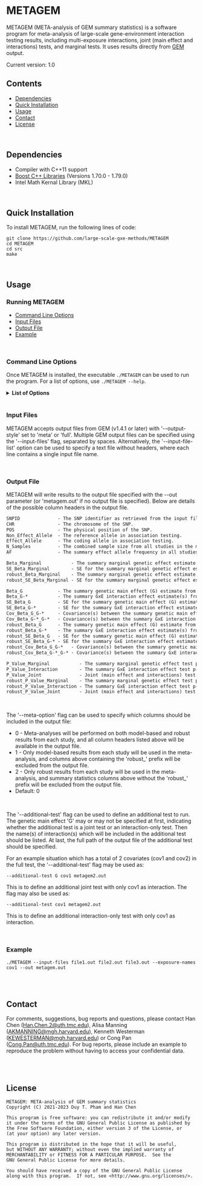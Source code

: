 # METAGEM


METAGEM (META-analysis of GEM summary statistics) is a software program for meta-analysis of large-scale gene-environment interaction testing results, including multi-exposure interactions, joint (main effect and interactions) tests, and marginal tests. It uses results directly from [GEM](https://github.com/large-scale-gxe-methods/GEM) output.


Current version: 1.0

## Contents 
- [Dependencies](#dependencies)
- [Quick Installation](#quick-installation)
- [Usage](#usage)
- [Contact](#contact)
- [License](#license)

<br />  

## Dependencies

- Compiler with C++11 support
- [Boost C++ Libraries](https://www.boost.org/) (Versions 1.70.0 - 1.79.0)
- Intel Math Kernal Library (MKL)

<br />

## Quick Installation

To install METAGEM, run the following lines of code:
 ```
git clone https://github.com/large-scale-gxe-methods/METAGEM
cd METAGEM
cd src
make
 ```
 
<br />

## Usage

### Running METAGEM

- [Command Line Options](#command-line-options)
- [Input Files](#input-files)
- [Output File](#output-file)
- [Example](#example)

<br />

### Command Line Options

Once METAGEM is installed, the executable ```./METAGEM``` can be used to run the program.
For a list of options, use ```./METAGEM --help```.

<details>
     <summary> <b>List of Options</b> </summary>

```
General Options:

   --help 
     Prints available options and exits.


Input/Output File Options:

   --input-files         
     Output files from GEM 'meta' or 'full' option separated by space. At least two files are required.
     
   --input-file-list     
     A no header text file containing a single file name per line. This file should contain at least two file names.
     
   --exposure-names
     The names of the exposure(s) to be included in the meta-analysis.
     
   --out                 
     Full path and extension to where METAGEM output results.
     Default: metagem.out
   
   --meta-option         
     Integer value indicating which summary statistics should be used for meta-analysis.
                        
     0: Both model-based and robust summary statistics.                      
     1: model-based summary statistics.                       
     2: robust summary statistics.                       
     Default: 0

   --additional-test
     The variable name(s) (may or may not include the genetic main effect G at first) and the full path of the output file for one additional test.
   
```
</details>

<br /> 

### Input Files

METAGEM accepts output files from GEM (v1.4.1 or later) with '--output-style' set to 'meta' or 'full'. Multiple GEM output files can be specified using the '--input-files' flag, separated by spaces. Alternatively, the '--input-file-list' option can be used to specify a text file without headers, where each line contains a single input file name.

<br />

### Output File

METAGEM will write results to the output file specified with the --out parameter (or 'metagem.out' if no output file is specified).
Below are details of the possible column headers in the output file.

```diff 
SNPID              - The SNP identifier as retrieved from the input files.
CHR                - The chromosome of the SNP.
POS                - The physical position of the SNP. 
Non_Effect_Allele  - The reference allele in association testing.  
Effect_Allele      - The coding allele in association testing.  
N_Samples          - The combined sample size from all studies in the meta-analysis.
AF                 - The summary effect allele frequency in all studies combined in the meta-analysis.  

Beta_Marginal           - The summary marginal genetic effect estimate (i.e., from a model with no interaction terms) from univariate meta-analysis using model-based results from each study.
SE_Beta_Marginal        - SE for the summary marginal genetic effect estimate from univariate meta-analysis using model-based results from each study.  
robust_Beta_Marginal    - The summary marginal genetic effect estimate (i.e., from a model with no interaction terms) from univariate meta-analysis using robust results from each study.
robust_SE_Beta_Marginal - SE for the summary marginal genetic effect estimate from univariate meta-analysis using robust results from each study.

Beta_G             - The summary genetic main effect (G) estimate from joint (main effect and interactions) meta-analysis using model-based results from each study.
Beta_G-*           - The summary GxE interaction effect estimate(s) from joint (main effect and interactions) meta-analysis using model-based results from each study.
SE_Beta_G          - SE for the summary genetic main effect (G) estimate from joint meta-analysis using model-based results from each study.  
SE_Beta_G-*        - SE for the summary GxE interaction effect estimate(s) from joint meta-analysis using model-based results from each study.
Cov_Beta_G_G-*     - Covariance(s) between the summary genetic main effect (G) estimate and the summary GxE interaction effect estimate(s) from joint meta-analysis using model-based results from each study.  
Cov_Beta_G-*_G-*   - Covariance(s) between the summary GxE interaction effect estimate(s) from joint meta-analysis using model-based results from each study.
robust_Beta_G      - The summary genetic main effect (G) estimate from joint (main effect and interactions) meta-analysis using robust results from each study.
robust_Beta_G-*    - The summary GxE interaction effect estimate(s) from joint (main effect and interactions) meta-analysis using robust results from each study.
robust_SE_Beta_G   - SE for the summary genetic main effect (G) estimate from joint meta-analysis using robust results from each study.  
robust_SE_Beta_G-* - SE for the summary GxE interaction effect estimate(s) from joint meta-analysis using robust results from each study.
robust_Cov_Beta_G_G-*   - Covariance(s) between the summary genetic main effect (G) estimate and the summary GxE interaction effect estimate(s) from joint meta-analysis using robust results from each study.
robust_Cov_Beta_G-*_G-* - Covariance(s) between the summary GxE interaction effect estimate(s) from joint meta-analysis using robust results from each study.

P_Value_Marginal           - The summary marginal genetic effect test p-value from univariate meta-analysis using model-based results from each study.
P_Value_Interaction        - The summary GxE interaction effect test p-value (K degrees of freedom test) from joint (main effect and interactions) meta-analysis using model-based results from each study. (K is the number of GxE interaction terms)
P_Value_Joint              - Joint (main effect and interactions) test p-value (K+1 degrees of freedom test) from joint meta-analysis using model-based results from each study.
robust_P_Value_Marginal    - The summary marginal genetic effect test p-value from univariate meta-analysis using robust results from each study.
robust_P_Value_Interaction - The summary GxE interaction effect test p-value (K degrees of freedom test) from joint (main effect and interactions) meta-analysis using robust results from each study. (K is the number of GxE interaction terms)
robust_P_Value_Joint       - Joint (main effect and interactions) test p-value (K+1 degrees of freedom test) from joint meta-analysis using robust results from each study.
```

<br />

The '--meta-option' flag can be used to specify which columns should be included in the output file:

* 0 - Meta-analyses will be performed on both model-based and robust results from each study, and all column headers listed above will be available in the output file.
* 1 - Only model-based results from each study will be used in the meta-analysis, and columns above containing the 'robust_' prefix will be excluded from the output file.
* 2 - Only robust results from each study will be used in the meta-analysis, and summary statistics columns above without the 'robust_' prefix will be excluded from the output file.
* Default: 0 
 
<br />

The '--additional-test' flag can be used to define an additional test to run. The genetic main effect 'G' may or may not be specified at first, indicating whether the additional test is a joint test or an interaction-only test. Then the name(s) of interaction(s) which will be included in the additional test should be listed. At last, the full path of the output file of the additional test should be specified.

For an example situation which has a total of 2 covariates (cov1 and cov2) in the full test, the '--additional-test' flag may be used as:
```unix
--additional-test G cov1 metagem2.out
```
This is to define an additional joint test with only cov1 as interaction. The flag may also be used as:
```unix
--additional-test cov1 metagem2.out
```
This is to define an additional interaction-only test with only cov1 as interaction.

<br />

### Example
```unix
./METAGEM --input-files file1.out file2.out file3.out --exposure-names cov1 --out metagem.out
```
<br />
<br />

## Contact 
For comments, suggestions, bug reports and questions, please contact Han Chen (Han.Chen.2@uth.tmc.edu), Alisa Manning (AKMANNING@mgh.harvard.edu), Kenneth Westerman (KEWESTERMAN@mgh.harvard.edu) or Cong Pan (Cong.Pan@uth.tmc.edu). For bug reports, please include an example to reproduce the problem without having to access your confidential data.

<br />
<br />

## License 

 ```
 METAGEM: META-analysis of GEM summary statistics
 Copyright (C) 2021-2023 Duy T. Pham and Han Chen
 
 This program is free software: you can redistribute it and/or modify
 it under the terms of the GNU General Public License as published by
 the Free Software Foundation, either version 3 of the License, or
 (at your option) any later version.

 This program is distributed in the hope that it will be useful,
 but WITHOUT ANY WARRANTY; without even the implied warranty of
 MERCHANTABILITY or FITNESS FOR A PARTICULAR PURPOSE.  See the
 GNU General Public License for more details.

 You should have received a copy of the GNU General Public License
 along with this program.  If not, see <http://www.gnu.org/licenses/>.
 ```
